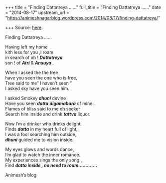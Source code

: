 +++
title = "Finding Dattatreya ……"
full_title = "Finding Dattatreya ……"
date = "2014-08-17"
upstream_url = "https://animeshnagarblog.wordpress.com/2014/08/17/finding-dattatreya/"

+++
Source: [here](https://animeshnagarblog.wordpress.com/2014/08/17/finding-dattatreya/).

Finding Dattatreya ……

Having left my home  
kith less for you ,I roam  
in search of oh ! ***Dattatreya***  
son ! of ***Atri*** & ***Ansuya*** .

When I asked the the tree  
have you seen the one who is free,  
Tree said to me” I haven’t seen ”  
I asked sky have you seen him.

I asked Smokey ***dhuni*** devine  
Have you seen ***datta*** ***digamabara*** of mine.  
Flames of bliss said to me oh seeker  
Search him inside and drink ***tattva*** liquor.

Now I’m a drinker who drinks delight,  
Finds ***datta*** in my heart full of light,  
I was a fool searching him outside,  
***dhuni*** guided me to vision inside.

My eyes glows and words dance,  
I’m glad to watch the inner romance.  
My experiences sings the only song ,  
Find ***datta inside , no need to roam………….***

Animesh’s blog

